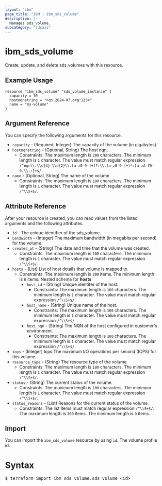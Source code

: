 ```yaml
---
layout: "ibm"
page_title: "IBM : ibm_sds_volume"
description: |-
  Manages sds_volume.
subcategory: "sdsaas"
---
```


# ibm_sds_volume

Create, update, and delete sds_volumes with this resource.

## Example Usage

```hcl
resource "ibm_sds_volume" "sds_volume_instance" {
  capacity = 10
  hostnqnstring = "nqn.2024-07.org:1234"
  name = "my-volume"
}
```

## Argument Reference

You can specify the following arguments for this resource.

* `capacity` - (Required, Integer) The capacity of the volume (in gigabytes).
* `hostnqnstring` - (Optional, String) The host nqn.
  * Constraints: The maximum length is `200` characters. The minimum length is `1` character. The value must match regular expression `/^nqn\\.\\d{4}-\\d{2}\\.[a-z0-9-]+(?:\\.[a-z0-9-]+)*:[a-zA-Z0-9.\\-:]+$/`.
* `name` - (Optional, String) The name of the volume.
  * Constraints: The maximum length is `100` characters. The minimum length is `1` character. The value must match regular expression `/^\\S+$/`.

## Attribute Reference

After your resource is created, you can read values from the listed arguments and the following attributes.

* `id` - The unique identifier of the sds_volume.
* `bandwidth` - (Integer) The maximum bandwidth (in megabits per second) for the volume.
* `created_at` - (String) The date and time that the volume was created.
  * Constraints: The maximum length is `100` characters. The minimum length is `1` character. The value must match regular expression `/^\\S+$/`.
* `hosts` - (List) List of host details that volume is mapped to.
  * Constraints: The maximum length is `200` items. The minimum length is `0` items.
Nested schema for **hosts**:
	* `host_id` - (String) Unique identifer of the host.
	  * Constraints: The maximum length is `100` characters. The minimum length is `1` character. The value must match regular expression `/^\\S+$/`.
	* `host_name` - (String) Unique name of the host.
	  * Constraints: The maximum length is `100` characters. The minimum length is `1` character. The value must match regular expression `/^\\S+$/`.
	* `host_nqn` - (String) The NQN of the host configured in customer's environment.
	  * Constraints: The maximum length is `100` characters. The minimum length is `1` character. The value must match regular expression `/^\\S+$/`.
* `iops` - (Integer) Iops The maximum I/O operations per second (IOPS) for this volume.
* `resource_type` - (String) The resource type of the volume.
  * Constraints: The maximum length is `100` characters. The minimum length is `1` character. The value must match regular expression `/^\\S+$/`.
* `status` - (String) The current status of the volume.
  * Constraints: The maximum length is `100` characters. The minimum length is `1` character. The value must match regular expression `/^\\S+$/`.
* `status_reasons` - (List) Reasons for the current status of the volume.
  * Constraints: The list items must match regular expression `/^\\S+$/`. The maximum length is `200` items. The minimum length is `0` items.


## Import

You can import the `ibm_sds_volume` resource by using `id`. The volume profile id.

# Syntax
<pre>
$ terraform import ibm_sds_volume.sds_volume &lt;id&gt;
</pre>

